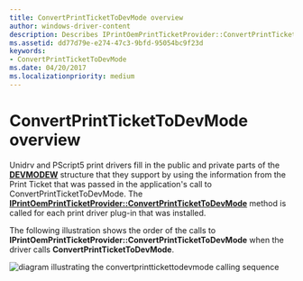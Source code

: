 ```yaml
---
title: ConvertPrintTicketToDevMode overview
author: windows-driver-content
description: Describes IPrintOemPrintTicketProvider::ConvertPrintTicketToDevMode method usage from an application's passed print ticket.
ms.assetid: dd77d79e-e274-47c3-9bfd-95054bc9f23d
keywords:
- ConvertPrintTicketToDevMode
ms.date: 04/20/2017
ms.localizationpriority: medium
---
```


# ConvertPrintTicketToDevMode overview


Unidrv and PScript5 print drivers fill in the public and private parts of the [**DEVMODEW**](https://msdn.microsoft.com/library/windows/hardware/ff552837) structure that they support by using the information from the Print Ticket that was passed in the application's call to ConvertPrintTicketToDevMode. The [**IPrintOemPrintTicketProvider::ConvertPrintTicketToDevMode**](https://msdn.microsoft.com/library/windows/hardware/ff553167) method is called for each print driver plug-in that was installed.

The following illustration shows the order of the calls to **IPrintOemPrintTicketProvider::ConvertPrintTicketToDevMode** when the driver calls **ConvertPrintTicketToDevMode**.

![diagram illustrating the convertprinttickettodevmode calling sequence](images/ptpcpt2dm-uml.gif)





